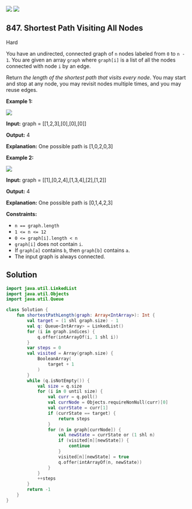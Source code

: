 [![](https://img.shields.io/github/stars/javadev/LeetCode-in-Kotlin?label=Stars&style=flat-square)](https://github.com/javadev/LeetCode-in-Kotlin)
[![](https://img.shields.io/github/forks/javadev/LeetCode-in-Kotlin?label=Fork%20me%20on%20GitHub%20&style=flat-square)](https://github.com/javadev/LeetCode-in-Kotlin/fork)

## 847\. Shortest Path Visiting All Nodes

Hard

You have an undirected, connected graph of `n` nodes labeled from `0` to `n - 1`. You are given an array `graph` where `graph[i]` is a list of all the nodes connected with node `i` by an edge.

Return _the length of the shortest path that visits every node_. You may start and stop at any node, you may revisit nodes multiple times, and you may reuse edges.

**Example 1:**

![](https://assets.leetcode.com/uploads/2021/05/12/shortest1-graph.jpg)

**Input:** graph = \[\[1,2,3],[0],[0],[0]]

**Output:** 4

**Explanation:** One possible path is [1,0,2,0,3]

**Example 2:**

![](https://assets.leetcode.com/uploads/2021/05/12/shortest2-graph.jpg)

**Input:** graph = \[\[1],[0,2,4],[1,3,4],[2],[1,2]]

**Output:** 4

**Explanation:** One possible path is [0,1,4,2,3]

**Constraints:**

*   `n == graph.length`
*   `1 <= n <= 12`
*   `0 <= graph[i].length < n`
*   `graph[i]` does not contain `i`.
*   If `graph[a]` contains `b`, then `graph[b]` contains `a`.
*   The input graph is always connected.

## Solution

```kotlin
import java.util.LinkedList
import java.util.Objects
import java.util.Queue

class Solution {
    fun shortestPathLength(graph: Array<IntArray>): Int {
        val target = (1 shl graph.size) - 1
        val q: Queue<IntArray> = LinkedList()
        for (i in graph.indices) {
            q.offer(intArrayOf(i, 1 shl i))
        }
        var steps = 0
        val visited = Array(graph.size) {
            BooleanArray(
                target + 1
            )
        }
        while (q.isNotEmpty()) {
            val size = q.size
            for (i in 0 until size) {
                val curr = q.poll()
                val currNode = Objects.requireNonNull(curr)[0]
                val currState = curr[1]
                if (currState == target) {
                    return steps
                }
                for (n in graph[currNode]) {
                    val newState = currState or (1 shl n)
                    if (visited[n][newState]) {
                        continue
                    }
                    visited[n][newState] = true
                    q.offer(intArrayOf(n, newState))
                }
            }
            ++steps
        }
        return -1
    }
}
```
